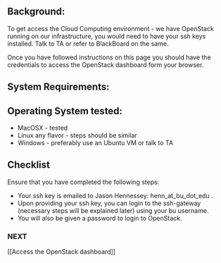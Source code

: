 ## Background:
   To get access the Cloud Computing environment - we have OpenStack running on our infrastructure, you would need to have your ssh keys installed. Talk to TA or refer to BlackBoard on the same.

Once you have followed instructions on this page you should have the credentials to access the OpenStack dashboard form your browser.

## System Requirements:
## Operating System tested:
* MacOSX - tested 
* Linux any flavor - steps should be similar
* Windows - preferably use an Ubuntu VM or talk to TA

## Checklist
Ensure that you have completed the following steps:
* Your ssh key is emailed to Jason Hennessey: henn_at_bu_dot_edu .
* Upon providing your ssh key, you can login to the ssh-gateway (necessary steps will be explained later) using your bu username.
* You will also be given a password to login to OpenStack.

### NEXT
[[Access the OpenStack dashboard]]
